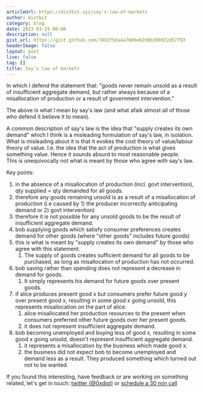```yaml
---
articleUrl: https://distbit.xyz/say's-law-of-markets
author: distbit
category: blog
date: 2023-03-19 00:00
description: null
gist_url: https://gist.github.com/78d2f5da4a7606e62d0b30b922d57793
headerImage: false
layout: post
live: false
tag: []
title: Say's law of markets
---
```





In which I defend the statement that: "goods never remain unsold as a result of insufficient aggregate demand, but rather always because of a misallocation of production or a result of government intervention."  

The above is what I mean by say's law (and what afaik almost all of those who defend it believe it to mean).  

A common description of say's law is the idea that "supply creates its own demand" which I think is a misleading formulation of say's law, in isolation.   
What is misleading about it is that it evokes the cost theory of value/labour theory of value. I.e. the idea that the act of production is what gives something value. Hence it sounds absurd to most reasonable people.   
This is unequivocally not what is meant by those who agree with say's law.  


Key points:  
1. in the absence of a misallocation of production (incl. govt intervention), qty supplied = qty demanded for all goods.  
2. therefore any goods remaining unsold is as a result of a misallocation of production (i.e caused by 1) the producer incorrectly anticipating demand or 2) govt intervention)  
3. therefore it is not possible for any unsold goods to be the result of insufficient aggregate demand.  
4. bob supplying goods which satisfy consumer preferences creates demand for other goods (where "other goods" includes future goods)  
5. this is what is meant by "supply creates its own demand" by those who agree with this statement.  
	1. The supply of goods creates sufficient demand for all goods to be purchased, as long as misallocation of production has not occurred.  
6. bob saving rather than spending does not represent a decrease in demand for goods.  
	1. It simply represents his demand for future goods over present goods.  
7. if alice produces present good x but consumers prefer future good y over present good x, resulting in some good x going unsold, this represents misallocation on the part of alice.   
    1. alice misallocated her production resources to the present when consumers preferred other future goods over her present goods.  
    2. it does not represent insufficient aggregate demand.  
8. bob becoming unemployed and buying less of good x, resulting in some good x going unsold, doesn't represent insufficient aggregate demand.  
    1. it represents a misallocation by the business which made good x.   
    2. the business did not expect bob to become unemployed and demand less as a result. They produced something which turned out not to be wanted.  

If you found this interesting, have feedback or are working on something related, let's get in touch: [twitter (@0xdist)](https://twitter.com/0xdist) or [schedule a 30 min call](https://cal.com/distbit/30min)